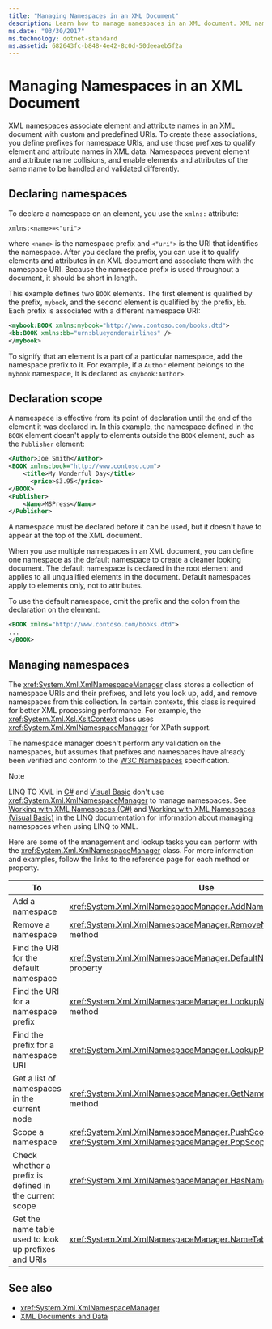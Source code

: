 ```yaml
---
title: "Managing Namespaces in an XML Document"
description: Learn how to manage namespaces in an XML document. XML namespaces associate element and attribute names in an XML document with custom and predefined URIs.
ms.date: "03/30/2017"
ms.technology: dotnet-standard
ms.assetid: 682643fc-b848-4e42-8c0d-50deeaeb5f2a
---
```

# Managing Namespaces in an XML Document
XML namespaces associate element and attribute names in an XML document with custom and predefined URIs. To create these associations, you define prefixes for namespace URIs, and use those prefixes to qualify element and attribute names in XML data. Namespaces prevent element and attribute name collisions, and enable elements and attributes of the same name to be handled and validated differently.  
  
<a name="declare"></a>
## Declaring namespaces  
 To declare a namespace on an element, you use the `xmlns:` attribute:  
  
 `xmlns:<name>=<"uri">`  
  
 where `<name>` is the namespace prefix and `<"uri">` is the URI that identifies the namespace. After you declare the prefix, you can use it to qualify elements and attributes in an XML document and associate them with the namespace URI. Because the namespace prefix is used throughout a document, it should be short in length.  
  
 This example defines two `BOOK` elements. The first element is qualified by the prefix, `mybook`, and the second element is qualified by the prefix, `bb`. Each prefix is associated with a different namespace URI:  
  
```xml  
<mybook:BOOK xmlns:mybook="http://www.contoso.com/books.dtd">  
<bb:BOOK xmlns:bb="urn:blueyonderairlines" />
</mybook>
```  
  
 To signify that an element is a part of a particular namespace, add the namespace prefix to it. For example, if a `Author` element belongs to the `mybook` namespace, it is declared as `<mybook:Author>`.  
  
<a name="scope"></a>
## Declaration scope  
 A namespace is effective from its point of declaration until the end of the element it was declared in. In this example, the namespace defined in the `BOOK` element doesn't apply to elements outside the `BOOK` element, such as the `Publisher` element:  
  
```xml  
<Author>Joe Smith</Author>  
<BOOK xmlns:book="http://www.contoso.com">  
    <title>My Wonderful Day</title>  
      <price>$3.95</price>  
</BOOK>  
<Publisher>  
    <Name>MSPress</Name>  
</Publisher>  
```  
  
 A namespace must be declared before it can be used, but it doesn't have to appear at the top of the XML document.  
  
 When you use multiple namespaces in an XML document, you can define one namespace as the default namespace to create a cleaner looking document. The default namespace is declared in the root element and applies to all unqualified elements in the document. Default namespaces apply to elements only, not to attributes.  
  
 To use the default namespace, omit the prefix and the colon from the declaration on the element:  
  
```xml  
<BOOK xmlns="http://www.contoso.com/books.dtd">  
...
</BOOK>
```  
  
## Managing namespaces  
 The <xref:System.Xml.XmlNamespaceManager> class stores a collection of namespace URIs and their prefixes, and lets you look up, add, and remove namespaces from this collection. In certain contexts, this class is required for better XML processing performance. For example, the <xref:System.Xml.Xsl.XsltContext> class uses <xref:System.Xml.XmlNamespaceManager> for XPath support.  
  
 The namespace manager doesn't perform any validation on the namespaces, but assumes that prefixes and namespaces have already been verified and conform to the [W3C Namespaces](https://www.w3.org/TR/REC-xml-names/) specification.  
  
> [!NOTE]
> LINQ TO XML in [C#](../../linq/linq-xml-overview.md) and [Visual Basic](../../linq/linq-xml-overview.md) don't use <xref:System.Xml.XmlNamespaceManager> to manage namespaces. See [Working with XML Namespaces (C#)](../../linq/namespaces-overview.md) and [Working with XML Namespaces (Visual Basic)](../../linq/namespaces-overview.md) in the LINQ documentation for information about managing namespaces when using LINQ to XML.  
  
 Here are some of the management and lookup tasks you can perform with the <xref:System.Xml.XmlNamespaceManager> class. For more information and examples, follow the links to the reference page for each method or property.  
  
|To|Use|  
|--------|---------|  
|Add a namespace|<xref:System.Xml.XmlNamespaceManager.AddNamespace%2A> method|  
|Remove a namespace|<xref:System.Xml.XmlNamespaceManager.RemoveNamespace%2A> method|  
|Find the URI for the default namespace|<xref:System.Xml.XmlNamespaceManager.DefaultNamespace%2A> property|  
|Find the URI for a namespace prefix|<xref:System.Xml.XmlNamespaceManager.LookupNamespace%2A> method|  
|Find the prefix for a namespace URI|<xref:System.Xml.XmlNamespaceManager.LookupPrefix%2A> method|  
|Get a list of namespaces in the current node|<xref:System.Xml.XmlNamespaceManager.GetNamespacesInScope%2A> method|  
|Scope a namespace|<xref:System.Xml.XmlNamespaceManager.PushScope%2A> and <xref:System.Xml.XmlNamespaceManager.PopScope%2A> methods|  
|Check whether a prefix is defined in the current scope|<xref:System.Xml.XmlNamespaceManager.HasNamespace%2A> method|  
|Get the name table used to look up prefixes and URIs|<xref:System.Xml.XmlNamespaceManager.NameTable%2A> property|  
  
## See also

- <xref:System.Xml.XmlNamespaceManager>
- [XML Documents and Data](index.md)

